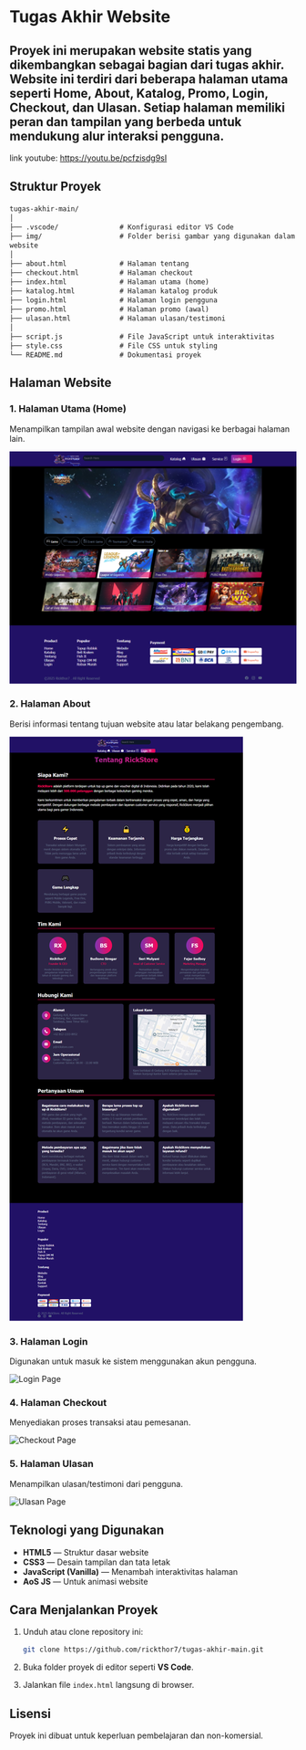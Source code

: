 # Tugas Akhir Website

Proyek ini merupakan website statis yang dikembangkan sebagai bagian dari tugas akhir. Website ini terdiri dari beberapa halaman utama seperti **Home**, **About**, **Katalog**, **Promo**, **Login**, **Checkout**, dan **Ulasan**.
Setiap halaman memiliki peran dan tampilan yang berbeda untuk mendukung alur interaksi pengguna.
---
link youtube: https://youtu.be/pcfzisdg9sI

## Struktur Proyek

```
tugas-akhir-main/
│
├── .vscode/               # Konfigurasi editor VS Code
├── img/                   # Folder berisi gambar yang digunakan dalam website
│
├── about.html             # Halaman tentang
├── checkout.html          # Halaman checkout
├── index.html             # Halaman utama (home)
├── katalog.html           # Halaman katalog produk
├── login.html             # Halaman login pengguna
├── promo.html             # Halaman promo (awal)
├── ulasan.html            # Halaman ulasan/testimoni
│
├── script.js              # File JavaScript untuk interaktivitas
├── style.css              # File CSS untuk styling
└── README.md              # Dokumentasi proyek
```



## Halaman Website

### 1. Halaman Utama (Home)

Menampilkan tampilan awal website dengan navigasi ke berbagai halaman lain.

![Home Page](https://raw.githubusercontent.com/rickthor7/tugas-akhir/refs/heads/main/img/thumbnail/index1.png)



### 2. Halaman About

Berisi informasi tentang tujuan website atau latar belakang pengembang.

![About Page](https://raw.githubusercontent.com/rickthor7/tugas-akhir/refs/heads/main/img/thumbnail/about.png)



### 3. Halaman Login

Digunakan untuk masuk ke sistem menggunakan akun pengguna.

![Login Page](https://i.ibb.co.com/9HGRXhVt/login.png)



### 4. Halaman Checkout

Menyediakan proses transaksi atau pemesanan.

![Checkout Page](https://i.ibb.co.com/GfphRCkV/checkkout.png)



### 5. Halaman Ulasan

Menampilkan ulasan/testimoni dari pengguna.

![Ulasan Page](https://i.ibb.co.com/Y4LW0qQb/ulasan.png)



## Teknologi yang Digunakan

* **HTML5** — Struktur dasar website
* **CSS3** — Desain tampilan dan tata letak
* **JavaScript (Vanilla)** — Menambah interaktivitas halaman
* **AoS JS** — Untuk animasi website



## Cara Menjalankan Proyek

1. Unduh atau clone repository ini:

   ```bash
   git clone https://github.com/rickthor7/tugas-akhir-main.git
   ```
2. Buka folder proyek di editor seperti **VS Code**.
3. Jalankan file `index.html` langsung di browser.



## Lisensi

Proyek ini dibuat untuk keperluan pembelajaran dan non-komersial.



